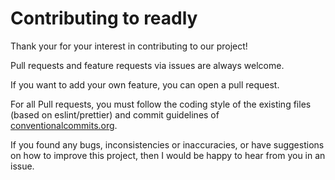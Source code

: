 # Contributing to readly

Thank your for your interest in contributing to our project!

Pull requests and feature requests via issues are always welcome.

If you want to add your own feature, you can open a pull request.

For all Pull requests, you must follow the coding style of the existing files (based on eslint/prettier) and commit
guidelines of [conventionalcommits.org](https://www.conventionalcommits.org/en/v1.0.0/#summary).

If you found any bugs, inconsistencies or inaccuracies, or have suggestions on how to improve this project, then I would
be happy to hear from you in an issue.

